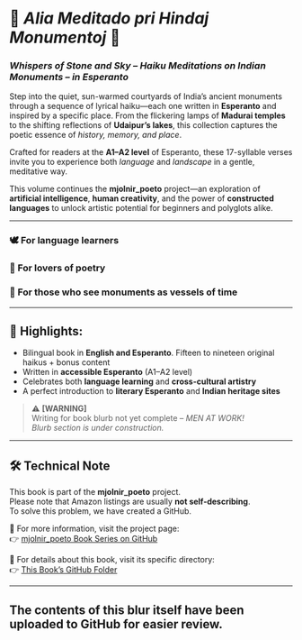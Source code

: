 # 🌿 *Alia Meditado pri Hindaj Monumentoj* 🌿  
### *Whispers of Stone and Sky – Haiku Meditations on Indian Monuments – in Esperanto*

Step into the quiet, sun-warmed courtyards of India’s ancient monuments through a sequence of lyrical haiku—each one written in **Esperanto** and inspired by a specific place. From the flickering lamps of **Madurai temples** to the shifting reflections of **Udaipur’s lakes**, this collection captures the poetic essence of *history, memory, and place*.

Crafted for readers at the **A1–A2 level** of Esperanto, these 17-syllable verses invite you to experience both *language* and *landscape* in a gentle, meditative way.

This volume continues the **mjolnir_poeto** project—an exploration of **artificial intelligence**, **human creativity**, and the power of **constructed languages** to unlock artistic potential for beginners and polyglots alike.

---

### 🕊️ For language learners  
### 📜 For lovers of poetry  
### 🕌 For those who see monuments as vessels of time

---

## 📌 Highlights:
- Bilingual book in **English and Esperanto**. Fifteen to nineteen original haikus + bonus content  
- Written in **accessible Esperanto** (A1–A2 level)  
- Celebrates both **language learning** and **cross-cultural artistry**  
- A perfect introduction to **literary Esperanto** and **Indian heritage sites**  

> ⚠️ **[WARNING]**  
> Writing for book blurb not yet complete – *MEN AT WORK!*  
> _Blurb section is under construction._

---

## 🛠️ Technical Note

This book is part of the **mjolnir_poeto** project.  
Please note that Amazon listings are usually **not self-describing**.  
To solve this problem, we have created a GitHub.

🔗 For more information, visit the project page:  
👉 [mjolnir_poeto Book Series on GitHub](https://github.com/delphicventurescode/mjolnir_poeto_book_series/)

🔗 For details about this book, visit its specific directory:  
👉 [This Book’s GitHub Folder](https://github.com/delphicventurescode/mjolnir_poeto_book_series/tree/main/L3__link_to_third_book)

---
The contents of this blur itself have been uploaded to GitHub for easier review.
---
